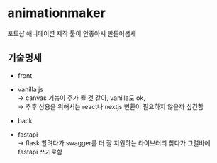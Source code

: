 # animationmaker
포토샵 애니메이션 제작 툴이 안좋아서 만들어봅세

## 기술명세  
* front  
- vanilla js  
-> canvas 기능이 주가 될 것 같아, vaniila도 ok,   
-> 추후 상용을 위해서는 react나 nextjs 변환이 필요하지 않을까 싶긴함   
* back  
- fastapi  
-> flask 할려다가 swagger를 더 잘 지원하는 라이브러리 찾다가 그럴바에 fastapi 쓰기로함  
